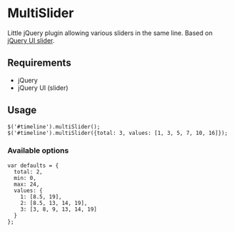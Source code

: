 # MultiSlider

Little jQuery plugin allowing various sliders in the same line.
Based on [jQuery UI slider][1].

## Requirements

- jQuery
- jQuery UI (slider)

## Usage
    
    $('#timeline').multiSlider();
    $('#timeline').multiSlider({total: 3, values: [1, 3, 5, 7, 10, 16]});

### Available options

    var defaults = {
      total: 2,
      min: 0,
      max: 24,
      values: {
        1: [8.5, 19],
        2: [8.5, 13, 14, 19],
        3: [3, 8, 9, 13, 14, 19]
      }
    };

[1]: http://jqueryui.com/demos/slider/